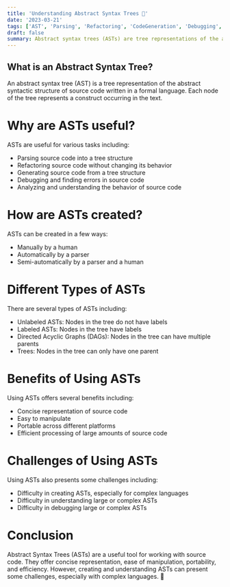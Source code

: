 ```yaml
---
title: 'Understanding Abstract Syntax Trees 🌳'
date: '2023-03-21'
tags: ['AST', 'Parsing', 'Refactoring', 'CodeGeneration', 'Debugging', 'Analysis']
draft: false
summary: Abstract syntax trees (ASTs) are tree representations of the abstract syntactic structure of source code and are useful for parsing, refactoring, code generation, debugging, and analysis.
---
```


## What is an Abstract Syntax Tree?

An abstract syntax tree (AST) is a tree representation of the abstract syntactic structure of source code written in a formal language. Each node of the tree represents a construct occurring in the text.

# Why are ASTs useful?

ASTs are useful for various tasks including:

- Parsing source code into a tree structure
- Refactoring source code without changing its behavior
- Generating source code from a tree structure
- Debugging and finding errors in source code
- Analyzing and understanding the behavior of source code

# How are ASTs created?

ASTs can be created in a few ways:

- Manually by a human
- Automatically by a parser
- Semi-automatically by a parser and a human

# Different Types of ASTs

There are several types of ASTs including:

- Unlabeled ASTs: Nodes in the tree do not have labels
- Labeled ASTs: Nodes in the tree have labels
- Directed Acyclic Graphs (DAGs): Nodes in the tree can have multiple parents
- Trees: Nodes in the tree can only have one parent

# Benefits of Using ASTs

Using ASTs offers several benefits including:

- Concise representation of source code
- Easy to manipulate
- Portable across different platforms
- Efficient processing of large amounts of source code

# Challenges of Using ASTs

Using ASTs also presents some challenges including:

- Difficulty in creating ASTs, especially for complex languages
- Difficulty in understanding large or complex ASTs
- Difficulty in debugging large or complex ASTs

# Conclusion

Abstract Syntax Trees (ASTs) are a useful tool for working with source code. They offer concise representation, ease of manipulation, portability, and efficiency. However, creating and understanding ASTs can present some challenges, especially with complex languages. 🌳
